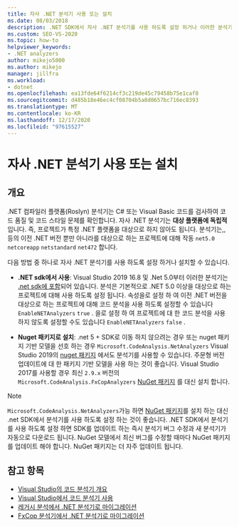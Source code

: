```yaml
---
title: 자사 .NET 분석기 사용 또는 설치
ms.date: 08/03/2018
description: .NET SDK에서 자사 .NET 분석기를 사용 하도록 설정 하거나 이러한 분석기를 NuGet 패키지로 설치 하는 방법에 대해 알아봅니다.
ms.custom: SEO-VS-2020
ms.topic: how-to
helpviewer_keywords:
- .NET analyzers
author: mikejo5000
ms.author: mikejo
manager: jillfra
ms.workload:
- dotnet
ms.openlocfilehash: ea13fde64f6214cf3c219de45c79458b75e1caf8
ms.sourcegitcommit: d485b18e46ec4cf08704b5a8d0657bc716ec8393
ms.translationtype: MT
ms.contentlocale: ko-KR
ms.lasthandoff: 12/17/2020
ms.locfileid: "97615527"
---
```

# <a name="enable-or-install-first-party-net-analyzers"></a>자사 .NET 분석기 사용 또는 설치

## <a name="overview"></a>개요

.NET 컴파일러 플랫폼(Roslyn) 분석기는 C# 또는 Visual Basic 코드를 검사하여 코드 품질 및 코드 스타일 문제를 확인합니다. 자사 .NET 분석기는 **대상 플랫폼에 독립적** 입니다. 즉, 프로젝트가 특정 .NET 플랫폼을 대상으로 하지 않아도 됩니다. 분석기는,, 등의 이전 .NET 버전 뿐만 아니라를 대상으로 하는 프로젝트에 대해 작동 `net5.0` `netcoreapp` `netstandard` `net472` 합니다.

다음 방법 중 하나로 자사 .NET 분석기를 사용 하도록 설정 하거나 설치할 수 있습니다.

- **.NET sdk에서 사용**: Visual Studio 2019 16.8 및 .Net 5.0부터 이러한 분석기는 [.net sdk에 포함](/dotnet/fundamentals/code-analysis/overview)되어 있습니다. 분석은 기본적으로 .NET 5.0 이상을 대상으로 하는 프로젝트에 대해 사용 하도록 설정 됩니다. 속성을로 설정 하 여 이전 .NET 버전을 대상으로 하는 프로젝트에 대해 코드 분석을 사용 하도록 설정할 수 있습니다 `EnableNETAnalyzers` `true` . 을로 설정 하 여 프로젝트에 대 한 코드 분석을 사용 하지 않도록 설정할 수도 있습니다 `EnableNETAnalyzers` `false` .

- **Nuget 패키지로 설치**: .net 5 + SDK로 이동 하지 않으려는 경우 또는 nuget 패키지 기반 모델을 선호 하는 경우 `Microsoft.CodeAnalysis.NetAnalyzers` Visual Studio 2019의 [nuget 패키지](https://www.nuget.org/packages/Microsoft.CodeAnalysis.NetAnalyzers) 에서도 분석기를 사용할 수 있습니다.  주문형 버전 업데이트에 대 한 패키지 기반 모델을 사용 하는 것이 좋습니다. Visual Studio 2017를 사용할 경우 최신 `2.9.x` 버전의 `Microsoft.CodeAnalysis.FxCopAnalyzers` [NuGet 패키지](https://www.nuget.org/packages/Microsoft.CodeAnalysis.FxCopAnalyzers/) 를 대신 설치 합니다.

> [!NOTE]
> `Microsoft.CodeAnalysis.NetAnalyzers`가능 하면 [NuGet 패키지](https://www.nuget.org/packages/Microsoft.CodeAnalysis.NetAnalyzers)를 설치 하는 대신 .net SDK에서 분석기를 사용 하도록 설정 하는 것이 좋습니다. .NET SDK에서 분석기를 사용 하도록 설정 하면 SDK를 업데이트 하는 즉시 분석기 버그 수정과 새 분석기가 자동으로 다운로드 됩니다. NuGet 모델에서 최신 버그를 수정할 때마다 NuGet 패키지를 업데이트 해야 합니다. NuGet 패키지는 더 자주 업데이트 됩니다.

## <a name="see-also"></a>참고 항목

- [Visual Studio의 코드 분석기 개요](roslyn-analyzers-overview.md)
- [Visual Studio에서 코드 분석기 사용](use-roslyn-analyzers.md)
- [레거시 분석에서 .NET 분석기로 마이그레이션](migrate-from-legacy-analysis-to-net-analyzers.md)
- [FxCop 분석기에서 .NET 분석기로 마이그레이션](migrate-from-fxcop-analyzers-to-net-analyzers.md)
